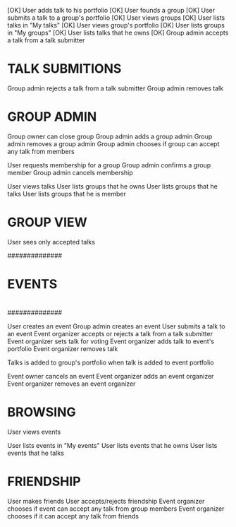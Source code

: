 
[OK]     User adds talk to his portfolio
[OK]     User founds a group
[OK]     User submits a talk to a group's portfolio
[OK]     User views groups
[OK]     User lists talks in "My talks"
[OK]     User views group's portfolio
[OK]     User lists groups in "My groups"
[OK]     User lists talks that he owns
[OK]     Group admin accepts a talk from a talk submitter

# TALK SUBMITIONS
Group admin rejects a talk from a talk submitter
Group admin removes talk

# GROUP ADMIN
Group owner can close group
Group admin adds a group admin
Group admin removes a group admin
Group admin chooses if group can accept any talk from members

User requests membership for a group
Group admin confirms a group member
Group admin cancels membership

User views talks
User lists groups that he owns
User lists groups that he talks
User lists groups that he is member

# GROUP VIEW

User sees only accepted talks



##############
#
# EVENTS
#
##############

User creates an event
Group admin creates an event
User submits a talk to an event
Event organizer accepts or rejects a talk from a talk submitter
Event organizer sets talk for voting
Event organizer adds talk to event's portfolio
Event organizer removes talk

Talks is added to group's portfolio when talk is added to event portfolio

Event owner cancels an event
Event organizer adds an event organizer
Event organizer removes an event organizer


# BROWSING

User views events

User lists events in "My events"
User lists events that he owns
User lists events that he talks


# FRIENDSHIP

User makes friends
User accepts/rejects friendship
Event organizer chooses if event can accept any talk from group members
Event organizer chooses if it can accept any talk from friends


